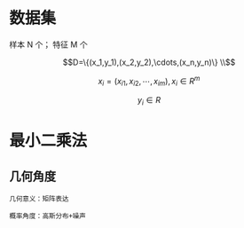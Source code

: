 # 数据集

样本 N 个； 特征 M 个

$$D=\{(x_1,y_1),(x_2,y_2),\cdots,(x_n,y_n)\} \\$$

$$x_i = (x_{i1},x_{i2},\cdots,x_{im}) ,   x_i \in R^m$$   

$$y_i \in R$$

# 最小二乘法

## 几何角度

```
几何意义：矩阵表达

概率角度：高斯分布+噪声
```



